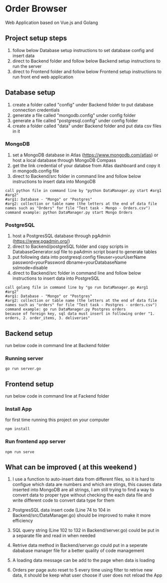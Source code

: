 # Order Browser
Web Application based on Vue.js and Golang

## Project setup steps

1. follow below Database setup instructions to set database config and insert data
2. direct to Backend folder and follow below Backend setup instructions to run the server
3. direct to Frontend folder and follow below Frontend setup instructions to run front end web application

## Database setup

1. create a folder called "config" under Backend folder to put database connection credentials
2. generate a file called "mongodb.config" under config folder
3. generate a file called "postgresql.config" under config folder
4. create a folder called "data" under Backend folder and put data csv files in it

### MongoDB

1. set a MongoDB database in Atlas (https://www.mongodb.com/atlas) or host a local database through MongoDB Compass
2. get the link credential of your databse from Atlas dashboard and copy it in mongodb.config file
3. direct to Backend/src folder in command line and follow below instructions to insert data into MongoDB

```
call python file in command line by "python DataManager.py start #arg1 #arg2"
#arg1: Database - "Mongo" or "Postgres"
#arg2: collection or table name (the letters at the end of data file names such as "Orders" for file "Test task - Mongo - Orders.csv")
command example: python DataManager.py start Mongo Orders
```

### PostgreSQL

1. host a PostgresSQL database through pgAdmin (https://www.pgadmin.org/)
2. direct to Backend/postgreSQL folder and copy scripts in DatabaseGenerator.sql file to paAdmin script board to generate tables
3. put following data into postgresql.config
   fileuser=yourUserName password=yourPassword dbname=yourDatabaseName sslmode=disable
4. direct to Backend/src folder in command line and follow below instructions to insert data into PostgreSQL

```
call golang file in command line by "go run DataManager.go #arg1 #arg2"
#arg1: Database - "Mongo" or "Postgres"
#arg2: collection or table name (the letters at the end of data file names such as "orders" for file "Test task - Postgres - orders.csv")
command example: go run DataManager.py Postgres orders
because of foreign key, sql data must insert in following order "1. orders, 2. order_items, 3. deliveries"
```

## Backend setup

run below code in command line at Backend folder

### Running server

```
go run server.go
```

## Frontend setup

run below code in command line at Fackend folder

### Install App

for first time running this project on your computer

```
npm install
```

### Run frontend app server

```
npm run serve
```

## What can be improved ( at this weekend )

1. I use a function to auto-insert data from different files, so it is hard to configue which data are numbers and which are stings,
   this causes data inserted into MongoDB are all strings, I am still trying to find a way to convert data to proper type without
   checking the each data file and write different code to convert data type for them
   
2. PostgresSQL data insert code (Line 74 to 104 in Backend/src/DataManager.go) should be improved to make it more efficiency

3. SQL query string (Line 102 to 132 in Backend/server.go) could be put in a separate file and read in when needed

4. Retrive data method in Backend/server.go could put in a seperate dababase manager file for a better quality of code management

5. A loading data message can be add to the page when data is loading

6. Orders per page auto reset to 5 every time using filter to retrive new data, it should be keep what user choose if user does not reload the App
